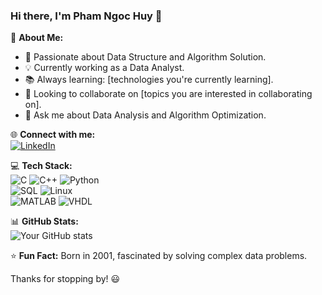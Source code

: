 ### Hi there, I'm Pham Ngoc Huy 👋

🚀 **About Me:**  
- 🎯 Passionate about Data Structure and Algorithm Solution.  
- 💡 Currently working as a Data Analyst.  
- 📚 Always learning: [technologies you're currently learning].  
- 🎯 Looking to collaborate on [topics you are interested in collaborating on].  
- 💬 Ask me about Data Analysis and Algorithm Optimization.  

🌐 **Connect with me:**  
[![LinkedIn](https://img.shields.io/badge/LinkedIn-Connect-blue?style=flat&logo=linkedin)](your-linkedin-url)

💻 **Tech Stack:**  
![C](https://img.shields.io/badge/C-00599C?style=flat&logo=c&logoColor=white) ![C++](https://img.shields.io/badge/C++-00599C?style=flat&logo=c%2B%2B&logoColor=white) ![Python](https://img.shields.io/badge/Python-3776AB?style=flat&logo=python&logoColor=white)  
![SQL](https://img.shields.io/badge/SQL-Data-blue) ![Linux](https://img.shields.io/badge/Linux-System-green)  
![MATLAB](https://img.shields.io/badge/MATLAB-Science-orange) ![VHDL](https://img.shields.io/badge/VHDL-FPGA-red)  

📊 **GitHub Stats:**  
![Your GitHub stats](https://github-readme-stats.vercel.app/api?username=your-github-username&show_icons=true&theme=radical)  

⭐ **Fun Fact:** Born in 2001, fascinated by solving complex data problems.  

Thanks for stopping by! 😃
